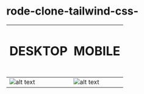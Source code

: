 # rode-clone-tailwind-css-



| <h1>DESKTOP<h1>  | <h1>MOBILE<h1>  | 
|---|---|
| ![alt text](https://github.com/MangeshThakre/rode-clone-tailwind-css-/blob/master/project%20image/desktop.gif)  | ![alt text](https://github.com/MangeshThakre/rode-clone-tailwind-css-/blob/master/project%20image/mobile%20responsive.gif)   | 

  
  
  
  
